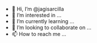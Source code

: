 - 👋 Hi, I’m @jagisarcilla
- 👀 I’m interested in ...
- 🌱 I’m currently learning ...
- 💞️ I’m looking to collaborate on ...
- 📫 How to reach me ...

<!---
jagisarcilla/jagisarcilla is a ✨ special ✨ repository because its `README.md` (this file) appears on your GitHub profile.
You can click the Preview link to take a look at your changes.
--->
